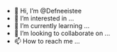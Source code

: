 - 👋 Hi, I’m @Defneeistee
- 👀 I’m interested in ...
- 🌱 I’m currently learning ...
- 💞️ I’m looking to collaborate on ...
- 📫 How to reach me ...

<!---
Defneeistee/Defneeistee is a ✨ special ✨ repository because its `README.md` (this file) appears on your GitHub profile.
You can click the Preview link to take a look at your changes.
--->
